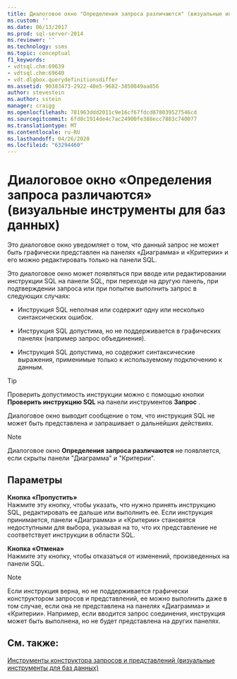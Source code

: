 ```yaml
---
title: Диалоговое окно "Определения запроса различаются" (визуальные инструменты для баз данных) | Документация Майкрософт
ms.custom: ''
ms.date: 06/13/2017
ms.prod: sql-server-2014
ms.reviewer: ''
ms.technology: ssms
ms.topic: conceptual
f1_keywords:
- vdtsql.chm:69639
- vdtsql.chm:69640
- vdt.dlgbox.querydefinitionsdiffer
ms.assetid: 90383473-2922-40e5-9682-3850849aa856
author: stevestein
ms.author: sstein
manager: craigg
ms.openlocfilehash: 781963ddd2011c9e16cf67fdcd878039527546cd
ms.sourcegitcommit: 6fd8c1914de4c7ac24900fe388ecc7883c740077
ms.translationtype: MT
ms.contentlocale: ru-RU
ms.lasthandoff: 04/26/2020
ms.locfileid: "63294460"
---
```

# <a name="query-definitions-differ-dialog-box-visual-database-tools"></a>Диалоговое окно «Определения запроса различаются» (визуальные инструменты для баз данных)
  Это диалоговое окно уведомляет о том, что данный запрос не может быть графически представлен на панелях «Диаграмма» и «Критерии» и его можно редактировать только на панели SQL.  
  
 Это диалоговое окно может появляться при вводе или редактировании инструкции SQL на панели SQL, при переходе на другую панель, при подтверждении запроса или при попытке выполнить запрос в следующих случаях:  
  
-   Инструкция SQL неполная или содержит одну или несколько синтаксических ошибок.  
  
-   Инструкция SQL допустима, но не поддерживается в графических панелях (например запрос объединения).  
  
-   Инструкция SQL допустима, но содержит синтаксические выражения, применимые только к используемому подключению к данным.  
  
> [!TIP]  
>  Проверить допустимость инструкции можно с помощью кнопки **Проверить инструкцию SQL** на панели инструментов **Запрос** .  
  
 Диалоговое окно выводит сообщение о том, что инструкция SQL не может быть представлена и запрашивает о дальнейших действиях.  
  
> [!NOTE]  
>  Диалоговое окно **Определения запроса различаются** не появляется, если скрыты панели "Диаграмма" и "Критерии".  
  
## <a name="options"></a>Параметры  
 **Кнопка «Пропустить»**  
 Нажмите эту кнопку, чтобы указать, что нужно принять инструкцию SQL, редактировать ее дальше или выполнить ее. Если инструкция принимается, панели «Диаграмма» и «Критерии» становятся недоступными для выбора, указывая на то, что их представление не соответствует инструкции в области SQL.  
  
 **Кнопка «Отмена»**  
 Нажмите эту кнопку, чтобы отказаться от изменений, произведенных на панели SQL.  
  
> [!NOTE]  
>  Если инструкция верна, но не поддерживается графически конструктором запросов и представлений, ее можно выполнить даже в том случае, если она не представлена на панелях «Диаграмма» и «Критерии». Например, если вводится запрос соединения, инструкция может быть выполнена, но не будет представлена на других панелях.  
  
## <a name="see-also"></a>См. также:  
 [Инструменты конструктора запросов и представлений (визуальные инструменты для баз данных)](visual-database-tools.md)  
  
  
